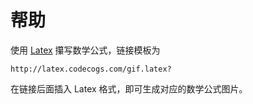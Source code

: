 # 帮助
使用 [Latex](http://latex.codecogs.com/) 攥写数学公式，链接模板为

    http://latex.codecogs.com/gif.latex?

在链接后面插入 Latex 格式，即可生成对应的数学公式图片。
